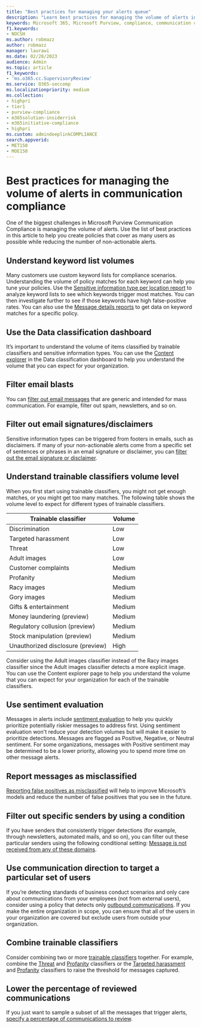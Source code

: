 ```yaml
---
title: "Best practices for managing your alerts queue"
description: "Learn best practices for managing the volume of alerts in Microsoft Purview Communication Compliance."
keywords: Microsoft 365, Microsoft Purview, compliance, communication compliance
f1.keywords:
- NOCSH
ms.author: robmazz
author: robmazz
manager: laurawi
ms.date: 02/28/2023
audience: Admin
ms.topic: article
f1_keywords:
- 'ms.o365.cc.SupervisoryReview'
ms.service: O365-seccomp
ms.localizationpriority: medium
ms.collection:
- highpri
- tier1
- purview-compliance
- m365solution-insiderrisk
- m365initiative-compliance
- highpri
ms.custom: admindeeplinkCOMPLIANCE
search.appverid:
- MET150
- MOE150
---
```


# Best practices for managing the volume of alerts in communication compliance

One of the biggest challenges in Microsoft Purview Communication Compliance is managing the volume of alerts. Use the list of best practices in this article to help you create policies that cover as many users as possible while reducing the number of non-actionable alerts.

## Understand keyword list volumes

Many customers use custom keyword lists for compliance scenarios. Understanding the volume of policy matches for each keyword can help you tune your policies. Use the [Sensitive information type per location report](communication-compliance-reports-audits.md#detailed-reports) to analyze keyword lists to see which keywords trigger most matches. You can then investigate further to see if those keywords have high false-positive rates. You can also use the [Message details reports](communication-compliance-reports-audits.md#message-details-report) to get data on keyword matches for a specific policy.

## Use the Data classification dashboard

It’s important to understand the volume of items classified by trainable classifiers and sensitive information types. You can use the [Content explorer](data-classification-content-explorer.md) in the Data classification dashboard to help you understand the volume that you can expect for your organization. 

## Filter email blasts

You can [filter out email messages](communication-compliance-configure.md#step-5-required-create-a-communication-compliance-policy) that are generic and intended for mass communication. For example, filter out spam, newsletters, and so on. 

## Filter out email signatures/disclaimers 

Sensitive information types can be triggered from footers in emails, such as disclaimers. If many of your non-actionable alerts come from a specific set of sentences or phrases in an email signature or disclaimer, you can [filter out the email signature or disclaimer](sit-common-scenarios.md#ignore-a-disclaimer-notice). 

## Understand trainable classifiers volume level

When you first start using trainable classifiers, you might not get enough matches, or you might get too many matches. The following table shows the volume level to expect for different types of trainable classifiers.

|Trainable classifier|Volume|
|----------------------------------|------------------|
|Discrimination |Low|
|Targeted harassment|Low|
|Threat|Low|
|Adult images|Low|
|Customer complaints|Medium|
|Profanity|Medium|
|Racy images|Medium|
|Gory images|Medium|
|Gifts & entertainment|Medium|
|Money laundering (preview)|Medium|
|Regulatory collusion (preview)|Medium|
|Stock manipulation (preview)|Medium|
|Unauthorized disclosure (preview)|High|

Consider using the Adult images classifier instead of the Racy images classifier since the Adult images classifier detects a more explicit image. You can use the Content explorer page to help you understand the volume that you can expect for your organization for each of the trainable classifiers.

## Use sentiment evaluation

Messages in alerts include [sentiment evaluation](communication-compliance-investigate-remediate.md#step-2-examine-the-message-details) to help you quickly prioritize potentially riskier messages to address first. Using sentiment evaluation won't reduce your detection volumes but will make it easier to prioritize detections. Messages are flagged as Positive, Negative, or Neutral sentiment. For some organizations, messages with Positive sentiment may be determined to be a lower priority, allowing you to spend more time on other message alerts.  

## Report messages as misclassified

[Reporting false positives as misclassified](communication-compliance-investigate-remediate.md#remediate-alerts) will help to improve Microsoft’s models and reduce the number of false positives that you see in the future.  

## Filter out specific senders by using a condition

If you have senders that consistently trigger detections (for example, through newsletters, automated mails, and so on), you can filter out these particular senders using the following conditional setting: [Message is not received from any of these domains](communication-compliance-policies.md#conditional-settings). 

## Use communication direction to target a particular set of users

If you’re detecting standards of business conduct scenarios and only care about communications from your employees (not from external users), consider using a policy that detects only [outbound communications](communication-compliance-policies.md#direction). If you make the entire organization in scope, you can ensure that all of the users in your organization are covered but exclude users from outside your organization.

## Combine trainable classifiers

Consider combining two or more [trainable classifiers](classifier-learn-about.md#classifiers) together. For example, combine the [Threat](classifier-tc-definitions.md#threat) and [Profanity](classifier-tc-definitions.md#profanity) classifiers or the [Targeted harassment](classifier-tc-definitions.md#harassment) and [Profanity](classifier-tc-definitions.md#profanity) classifiers to raise the threshold for messages captured.

## Lower the percentage of reviewed communications

If you just want to sample a subset of all the messages that trigger alerts, [specify a percentage of communications to review](communication-compliance-policies.md#review-percentage). 